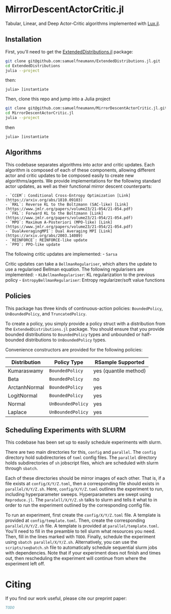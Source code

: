# MirrorDescentActorCritic.jl

Tabular, Linear, and Deep Actor-Critic algorithms implemented with
[Lux.jl](https://github.com/LuxDL/Lux.jl).

## Installation

First, you'll need to get the
[ExtendedDistributions.jl](https://github.com/samuelfneumann/ExtendedDistributions.jl)
package:
```bash
git clone git@github.com:samuelfneumann/ExtendedDistributions.jl.git
cd ExtendedDistributions
julia --project
```
then:
```juliaREPL
julia> ]instantiate
```

Then, clone this repo and jump into a Julia project
```bash
git clone git@github.com:samuelfneumann/MirrorDescentActorCritic.jl.git
cd MirrorDescentActorCritic.jl
julia --project
```
then
```juliaREPL
julia> ]instantiate
```

## Algorithms

This codebase separates algorithms into actor and critic updates. Each
algorithm is composed of each of these components, allowing different
actor and critic updates to be composed easily to create new algorithms/agents.
We provide implementations for the following standard actor updates, as well as
their functional mirror descent counterparts:

    - `CCEM`: Conditional Cross-Entropy Optimization [Link](https://arxiv.org/abs/1810.09103)
    - `RKL`: Reverse KL to the Boltzmann (SAC-like) [Link](https://www.jmlr.org/papers/volume23/21-054/21-054.pdf)
    - `FKL`: Forward KL to the Boltzmann [Link](https://www.jmlr.org/papers/volume23/21-054/21-054.pdf)
    - `MPO`: Maximum A-Posteriori (MPO-like) [Link](https://www.jmlr.org/papers/volume23/21-054/21-054.pdf)
    - `DualAveragingMPI`: Dual Averaging MPI [Link](https://arxiv.org/abs/2003.14089)
    - `REINFORCE`: REINFORCE-like update
    - `PPO`: PPO-like update

The following critic updates are implemented:
    - `Sarsa`

Critic updates can take a `BellmanRegulariser`, which alters the update to use
a regularised Bellman equation. The following regularisers are implemented:
    - `KLBellmanRegulariser`: KL regularization to the previous policy
    - `EntropyBellmanRegulariser`: Entropy regularizer/soft value functions

## Policies

This package has three kinds of continuous-action policies: `BoundedPolicy`,
`UnBoundedPolicy`, and `TruncatedPolicy`.

To create a policy, you simply provide a policy struct with a distribution from
the `ExtendedDistributions.jl` package. You should ensure that you provide
bounded distributions to `BoundedPolicy` types and unbounded or half-bounded
distributions to `UnBoundedPolicy` types.

Convenience constructors are provided for the following policies:

| Distribution  | Policy Type       | RSample Supported     |
|---------------|-------------------|-----------------------|
| Kumaraswamy   | `BoundedPolicy`   | yes (quantile method) |
| Beta          | `BoundedPolicy`   | no                    |
| ArctanhNormal | `BoundedPolicy`   | yes                   |
| LogitNormal   | `BoundedPolicy`   | yes                   |
| Normal        | `UnBoundedPolicy` | yes                   |
| Laplace       | `UnBoundedPolicy` | yes                   |

## Scheduling Experiments with SLURM

This codebase has been set up to easily schedule experiments with slurm.

There are two main directories for this, `config` and `parallel`. The `config`
directory hold subdirectories of `toml` config files. The `parallel` directory
holds subdirectories of `sh` jobscript files, which are scheduled with slurm
through `sbatch`.

Each of these directories should be mirror images of each other. That is, if a
file exists at `config/X/Y/Z.toml`, then a corresponding file should exists in
`parallel/X/Y/Z.sh`. Here, `config/X/Y/Z.toml` outlines the experiment to run,
including hyperparameter sweeps. Hyperparameters are swept using
`Reproduce.jl`. The `paralell/X/Y/Z.sh` talks to slurm and tells it what to
in order to run the experiment outlined by the corresponding config file.

To run an experiment, first create the `config/X/Y/Z.toml` file. A template is
provided at `config/template.toml`. Then, create the corresponding
`parallel/X/Y/Z.sh` file. A template is provided at `parallel/template.toml`.
You'll need to fill in the preamble to tell slurm what resources you need.
Then, fill in the lines marked with `TODO`. Finally, schedule the experiment
using `sbatch parallel/X/Y/Z.sh`. Alternatively, you can use the
`scripts/seqbatch.sh` file to automatically schedule sequential slurm jobs with
dependencies. Note that if your experiment does not finish and times out, then
rescheduling the experiment will continue from where the experiment left off.

# Citing

If you find our work useful, please cite our preprint paper:
```bibtex
TODO
```
